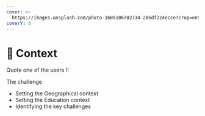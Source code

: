 ```yaml
---
cover: >-
  https://images.unsplash.com/photo-1605106702734-205df224ecce?crop=entropy&cs=srgb&fm=jpg&ixid=MnwxOTcwMjR8MHwxfHNlYXJjaHw3fHxwYXR0ZXJuc3xlbnwwfHx8fDE2MzU2MDc3MTc&ixlib=rb-1.2.1&q=85
coverY: 0
---
```


# 🧊 Context

Quote one of the users !!

The challenge

* Setting the Geographical context
* Setting the Education context
* Identifying the key challenges
